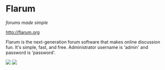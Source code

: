 # Flarum
_forums made simple_

http://flarum.org

Flarum is the next-generation forum software that makes online discussion fun.
It's simple, fast, and free.
Administrator username is 'admin' and password is 'password'.

[![](screenshots/0_flarum_dashboard_small.png)](screenshots/0_flarum_dashboard.png) [![](screenshots/1_flarum_post_small.png)](screenshots/1_flarum_post.png)

